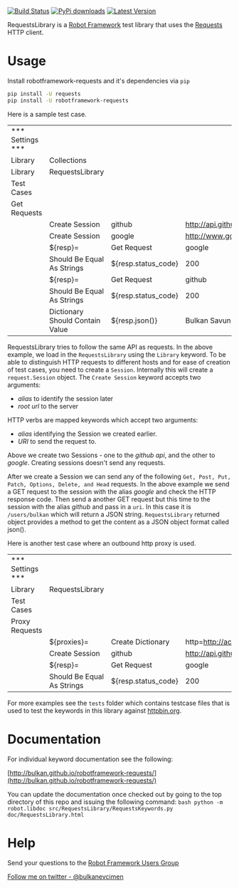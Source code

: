 [![Build Status](https://travis-ci.org/bulkan/robotframework-requests.png?branch=master)](https://travis-ci.org/bulkan/robotframework-requests)
[![PyPi downloads](https://img.shields.io/pypi/dm/robotframework-requests.svg)](https://pypi.python.org/pypi/robotframework-requests)
[![Latest Version](https://img.shields.io/pypi/v/robotframework-requests.svg)](https://pypi.python.org/pypi/robotframework-requests)

RequestsLibrary is a [Robot Framework](http://code.google.com/p/robotframework/) test library that uses the [Requests](https://github.com/kennethreitz/requests) HTTP client.

# Usage

Install robotframework-requests and it's dependencies via `pip`

```bash
pip install -U requests
pip install -U robotframework-requests
```

Here is a sample test case.

|                  |                                 |                     |                       |               |
| ---------------- | ------------------------------- | ------------------- | --------------------- | ------------- |
| *** Settings *** |                                 |                     |                       |               |
| Library          | Collections                     |                     |                       |               |
| Library          | RequestsLibrary                 |                     |                       |               |
| Test Cases       |                                 |                     |                       |               |
| Get Requests     |                                 |                     |                       |               |
|                  | Create Session                  | github              | http://api.github.com |               |
|                  | Create Session                  | google              | http://www.google.com |               |
|                  | ${resp}=                        | Get Request         | google                | /             |
|                  | Should Be Equal As Strings      | ${resp.status_code} | 200                   |               |
|                  | ${resp}=                        | Get Request         | github                | /users/bulkan |
|                  | Should Be Equal As Strings      | ${resp.status_code} | 200                   |               |
|                  | Dictionary Should Contain Value | ${resp.json()}      | Bulkan Savun Evcimen  |               |

RequestsLibrary tries to follow the same API as requests. In the above example, we load in the `RequestsLibrary` using the `Library` keyword. To be able to distinguish HTTP requests to different hosts and for ease of creation of test cases, you need to create a `Session`. Internally this will create a `request.Session` object.  The `Create Session` keyword accepts two arguments:

* _alias_ to identify the session later
* _root url_ to the server

HTTP verbs are mapped keywords which accept two arguments:

* _alias_ identifying the Session we created earlier. 
* _URI_  to send the request to.

Above we create two Sessions - one to the _github api_, and the other to _google_. Creating sessions doesn't send any requests.

After we create a Session we can send any of the following `Get, Post, Put, Patch, Options, Delete, and Head` requests. In the above example we send a GET request to the session with the alias _google_ and check the HTTP response code. Then send a another GET request but this time to the session with the alias _github_ and pass in a `uri`. In this case it is `/users/bulkan` which will return a JSON string. `RequestsLibrary` returned object provides a method to get the content as a JSON object format called json().

Here is another test case where an outbound http proxy is used.

|                  |                            |                     |                          |                           |
| ---------------- | -------------------------- | ------------------- | ------------------------ | ------------------------- |
| *** Settings *** |                            |                     |                          |                           |
| Library          | RequestsLibrary            |                     |                          |                           |
| Test Cases       |                            |                     |                          |                           |
| Proxy Requests   |                            |                     |                          |                           |
|                  | ${proxies}=                | Create Dictionary   | http=http://acme.com:912 | https=http://acme.com:913 |
|                  | Create Session             | github              | http://api.github.com    | proxies=${proxies}        |
|                  | ${resp}=                   | Get Request         | google                   | /                         |
|                  | Should Be Equal As Strings | ${resp.status_code} | 200                      |                           |

For more examples see the `tests` folder which contains testcase files that is used to test the keywords in this library against [httpbin.org](http://httpbin.org).

# Documentation

For individual keyword documentation see the following:

[http://bulkan.github.io/robotframework-requests/](http://bulkan.github.io/robotframework-requests/)

You can update the documentation once checked out by going to the top directory of this repo and issuing the following command:
``bash
python -m robot.libdoc src/RequestsLibrary/RequestsKeywords.py doc/RequestsLibrary.html
``

# Help

Send your questions to the [Robot Framework Users Group](https://groups.google.com/forum/#!forum/robotframework-users)

[Follow me on twitter - @bulkanevcimen](https://twitter.com/bulkanevcimen)
